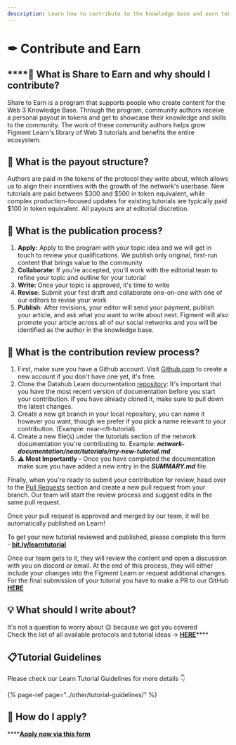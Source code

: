 ```yaml
---
description: Learn how to contribute to the knowledge base and earn tokens
---
```


# ✒ Contribute and Earn

## \*\*\*\*🤝 **What is Share to Earn and why should I contribute?**

Share to Earn is a program that supports people who create content for the Web 3 Knowledge Base. Through the program, community authors receive a personal payout in tokens and get to showcase their knowledge and skills to the community. The work of these community authors helps grow Figment Learn's library of Web 3 tutorials and benefits the entire ecosystem.

## 💸 What is the payout structure?

Authors are paid in the tokens of the protocol they write about, which allows us to align their incentives with the growth of the network's userbase. New tutorials are paid between $300 and $500 in token equivalent, while complex production-focused updates for existing tutorials are typically paid $100 in token equivalent. All payouts are at editorial discretion.

## 🧩 What is the publication process?

1. **Apply:** Apply to the program with your topic idea and we will get in touch to review your qualifications. We publish only original, first-run content that brings value to the community  
2. **Collaborate:** If you're accepted, you'll work with the editorial team to refine your topic and outline for your tutorial 
3. **Write:** Once your topic is approved, it's time to write  
4. **Revise:** Submit your first draft and collaborate one-on-one with one of our editors to revise your work  
5. **Publish:** After revisions, your editor will send your payment, publish your article, and ask what you want to write about next. Figment will also promote your article across all of our social networks and you will be identified as the author in the knowledge base. 

## **📝 What is the contribution review process?**

1. First, make sure you have a Github account. Visit [Github.com](http://Github.com) to create a new account if you don't have one yet, it's free.
2. Clone the Datahub Learn documentation [repository](https://github.com/figment-networks/datahub-learn): It's important that you have the most recent version of documentation before you start your contribution. If you have already cloned it, make sure to pull down the latest changes.
3. Create a new git branch in your local repository, you can name it however you want, though we prefer if you pick a name relevant to your contribution. \(Example: near-nft-tutorial\).
4. Create a new file\(s\) under the tutorials section of the network documentation you're contributing to. Example: _**network-documentation/near/tutorials/my-new-tutorial.md**_
5. **⚠ Most Importantly -** Once you have completed the documentation make sure you have added a new entry in the _**SUMMARY.md**_ file.

Finally, when you're ready to submit your contribution for review, head over to the [Pull Requests](https://github.com/figment-networks/datahub-learn/pulls) section and create a new pull request from your branch. Our team will start the review process and suggest edits in the same pull request.

Once your pull request is approved and merged by our team, it will be automatically published on Learn!

To get your new tutorial reviewed and published, please complete this form - [**bit.ly/learntutorial**](http://bit.ly/learntutorial)

Once our team gets to it, they will review the content and open a discussion with you on discord or email. At the end of this process, they will either include your changes into the Figment Learn or request additional changes. For the final submission of your tutorial you have to make a PR to our GitHub [**HERE**](https://github.com/figment-networks/datahub-learn)

## 💡 What should I write about?

It's not a question to worry about 😉 because we got you covered  
Check the list of all available protocols and tutorial ideas -&gt; [**HERE**](https://www.notion.so/Tutorial-Contribution-Ideas-d8ff9cdc32ca4b58838d81d07eab49bd)\*\*\*\*

## 📋Tutorial Guidelines

Please check our Learn Tutorial Guidelines for more details 👇

{% page-ref page="../other/tutorial-guidelines/" %}

## 🙋 How do I apply?

\*\*\*\*[**Apply now via this form**](https://forms.gle/v5ksLNBG24cxm1Bs6)

